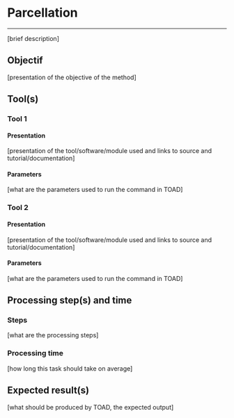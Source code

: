 # Parcellation
---

[brief description]


## Objectif

[presentation of the objective of the method]


## Tool(s)

### Tool 1

#### Presentation

[presentation of the tool/software/module used and links to source and tutorial/documentation]

#### Parameters

[what are the parameters used to run the command in TOAD]

### Tool 2

#### Presentation

[presentation of the tool/software/module used and links to source and tutorial/documentation]

#### Parameters

[what are the parameters used to run the command in TOAD]


## Processing step(s) and time

### Steps

[what are the processing steps]


### Processing time

[how long this task should take on average]


## Expected result(s)

[what should be produced by TOAD, the expected output]
